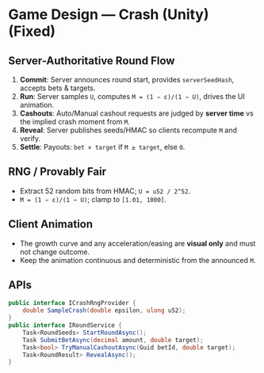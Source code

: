 # Game Design — Crash (Unity) (Fixed)

## Server-Authoritative Round Flow
1) **Commit**: Server announces round start, provides `serverSeedHash`, accepts bets & targets.
2) **Run**: Server samples `U`, computes `M = (1 − ε)/(1 − U)`, drives the UI animation.
3) **Cashouts**: Auto/Manual cashout requests are judged by **server time** vs the implied crash moment from `M`.
4) **Reveal**: Server publishes seeds/HMAC so clients recompute `M` and verify.
5) **Settle**: Payouts: `bet × target` if `M ≥ target`, else `0`.

## RNG / Provably Fair
- Extract 52 random bits from HMAC; `U = u52 / 2^52`.
- `M = (1 − ε)/(1 − U)`; clamp to `[1.01, 1000]`.

## Client Animation
- The growth curve and any acceleration/easing are **visual only** and must not change outcome.
- Keep the animation continuous and deterministic from the announced `M`.

## APIs
```csharp
public interface ICrashRngProvider {
    double SampleCrash(double epsilon, ulong u52);
}
public interface IRoundService {
    Task<RoundSeeds> StartRoundAsync();
    Task SubmitBetAsync(decimal amount, double target);
    Task<bool> TryManualCashoutAsync(Guid betId, double target);
    Task<RoundResult> RevealAsync();
}
```
